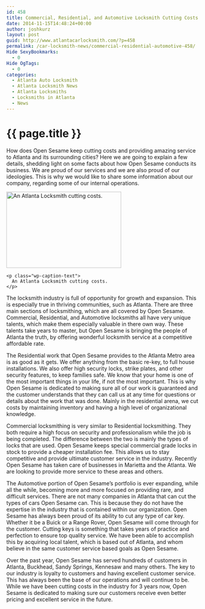 ```yaml
---
id: 458
title: Commercial, Residential, and Automotive Locksmith Cutting Costs
date: 2014-11-15T14:48:24+00:00
author: joshkurz
layout: post
guid: http://www.atlantacarlocksmith.com/?p=458
permalink: /car-locksmith-news/commercial-residential-automotive-458/
Hide SexyBookmarks:
  - 0
Hide OgTags:
  - 0
categories:
  - Atlanta Auto Locksmith
  - Atlanta Locksmith News
  - Atlanta Locksmiths
  - Locksmiths in Atlanta
  - News
---
```


{{ page.title }}
================

<div class="pf-content">
  <p>
    How does Open Sesame keep cutting costs and providing amazing service to Atlanta and its surrounding cities? Here we are going to explain a few details, shedding light on some facts about how Open Sesame conducts its business. We are proud of our services and we are also proud of our ideologies. This is why we would like to share some information about our company, regarding some of our internal operations.
  </p>
  
  <div id="attachment_460" style="width: 310px" class="wp-caption alignright">
    <a href="http://www.atlantacarlocksmith.com/sesameContent/uploads/2014/11/Cut-Costs-300x199.jpg"><img class="size-full wp-image-460" src="{{site.baseurl}}/images/opensesame/uploads/2014/11/Cut-Costs-300x199.jpg" alt="An Atlanta Locksmith cutting costs." width="300" height="199" /></a>
    
    <p class="wp-caption-text">
      An Atlanta Locksmith cutting costs.
    </p>
  </div>
  
  <p>
    The locksmith industry is full of opportunity for growth and expansion. This is especially true in thriving communities, such as Atlanta. There are three main sections of locksmithing, which are all covered by Open Sesame. Commercial, Residential, and Automotive locksmiths all have very unique talents, which make them especially valuable in there own way. These talents take years to master, but Open Sesame is bringing the people of Atlanta the truth, by offering wonderful locksmith service at a competitive affordable rate.
  </p>
  
  <p>
    The Residential work that Open Sesame provides to the Atlanta Metro area is as good as it gets. We offer anything from the basic re-key, to full house installations. We also offer high security locks, strike plates, and other security features, to keep families safe. We know that your home is one of the most important things in your life, if not the most important. This is why Open Sesame is dedicated to making sure all of our work is guaranteed and the customer understands that they can call us at any time for questions or details about the work that was done. Mainly in the residential arena, we cut costs by maintaining inventory and having a high level of organizational knowledge.
  </p>
  
  <p>
    Commercial locksmithing is very similar to Residential locksmithing. They both require a high focus on security and professionalism while the job is being completed. The difference between the two is mainly the types of locks that are used. Open Sesame keeps special commercial grade locks in stock to provide a cheaper installation fee. This allows us to stay competitive and provide ultimate customer service in the industry. Recently Open Sesame has taken care of businesses in Marietta and the Atlanta. We are looking to provide more service to these areas and others.
  </p>
  
  <p>
    The Automotive portion of Open Sesame&#8217;s portfolio is ever expanding, while all the while, becoming more and more focused on providing rare, and difficult services. There are not many companies in Atlanta that can cut the types of cars Open Sesame can. This is because they do not have the expertise in the industry that is contained within our organization. Open Sesame has always been proud of its ability to cut any type of car key. Whether it be a Buick or a Range Rover, Open Sesame will come through for the customer. Cutting keys is something that takes years of practice and perfection to ensure top quality service. We have been able to accomplish this by acquiring local talent, which is based out of Atlanta, and whom believe in the same customer service based goals as Open Sesame.
  </p>
  
  <p>
    Over the past year, Open Sesame has served hundreds of customers in Atlanta, Buckhead, Sandy Springs, Kennesaw and many others. The key to our industry is loyalty to customers and having excellent customer service. This has always been the base of our operations and will continue to be. While we have been cutting costs in the industry for 3 years now, Open Sesame is dedicated to making sure our customers receive even better pricing and excellent service in the future.
  </p>
</div>
